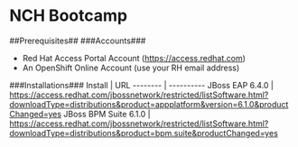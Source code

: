 # NCH Bootcamp #
##Prerequisites##
###Accounts###
* Red Hat Access Portal Account (https://access.redhat.com)
* An OpenShift Online Account (use your RH email address)

###Installations###
Install | URL
-------- | ----------
JBoss EAP 6.4.0 | https://access.redhat.com/jbossnetwork/restricted/listSoftware.html?downloadType=distributions&product=appplatform&version=6.1.0&productChanged=yes 
JBoss BPM Suite 6.1.0 | https://access.redhat.com/jbossnetwork/restricted/listSoftware.html?downloadType=distributions&product=bpm.suite&productChanged=yes

